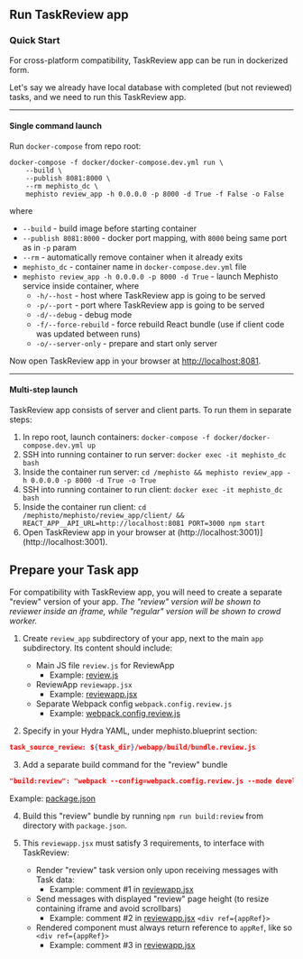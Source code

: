 <!---
  Copyright (c) Meta Platforms and its affiliates.
  This source code is licensed under the MIT license found in the
  LICENSE file in the root directory of this source tree.
-->

## Run TaskReview app


### Quick Start

For cross-platform compatibility, TaskReview app can be run in dockerized form.

Let's say we already have local database with completed (but not reviewed) tasks, and we need to run this TaskReview app.

---

#### Single command launch

Run `docker-compose` from repo root:

```shell
docker-compose -f docker/docker-compose.dev.yml run \
    --build \
    --publish 8081:8000 \
    --rm mephisto_dc \
    mephisto review_app -h 0.0.0.0 -p 8000 -d True -f False -o False
```

where
- `--build` - build image before starting container
- `--publish 8081:8000` - docker port mapping, with `8000` being same port as in `-p` param
- `--rm` - automatically remove container when it already exits
- `mephisto_dc` - container name in `docker-compose.dev.yml` file
- `mephisto review_app -h 0.0.0.0 -p 8000 -d True` - launch Mephisto service inside container, where
    - `-h/--host` - host where TaskReview app is going to be served
    - `-p/--port` - port where TaskReview app is going to be served
    - `-d/--debug` - debug mode
    - `-f/--force-rebuild` - force rebuild React bundle (use if client code was updated between runs)
    - `-o/--server-only` - prepare and start only server

Now open TaskReview app in your browser at [http://localhost:8081](http://localhost:8081).

---

#### Multi-step launch

TaskReview app consists of server and client parts. To run them in separate steps:

1. In repo root, launch containers: `docker-compose -f docker/docker-compose.dev.yml up`
2. SSH into running container to run server: `docker exec -it mephisto_dc bash`
3. Inside the container run server: `cd /mephisto && mephisto review_app -h 0.0.0.0 -p 8000 -d True -o True`
4. SSH into running container to run client: `docker exec -it mephisto_dc bash`
5. Inside the container run client: `cd /mephisto/mephisto/review_app/client/ && REACT_APP__API_URL=http://localhost:8081 PORT=3000 npm start`
6. Open TaskReview app in your browser at (http://localhost:3001)](http://localhost:3001).

## Prepare your Task app

For compatibility with TaskReview app, you will need to create a separate "review" version of your app.
_The "review" version will be shown to reviewer inside an iframe, while "regular" version will be shown to crowd worker._

1. Create `review_app` subdirectory of your app, next to the main `app` subdirectory. Its content should include:
    - Main JS file `review.js` for ReviewApp
        - Example: [review.js](examples/remote_procedure/mnist/webapp/src/review.js)
    - ReviewApp `reviewapp.jsx`
        - Example: [reviewapp.jsx](examples/remote_procedure/mnist/webapp/src/reviewapp.jsx)
    - Separate Webpack config `webpack.config.review.js`
        - Example: [webpack.config.review.js](examples/remote_procedure/mnist/webapp/webpack.config.review.js)

2. Specify in your Hydra YAML, under mephisto.blueprint section:
```json
task_source_review: ${task_dir}/webapp/build/bundle.review.js
```

3. Add a separate build command for the "review" bundle
```json
"build:review": "webpack --config=webpack.config.review.js --mode development"
```
Example: [package.json](examples/remote_procedure/mnist/webapp/package.json)

4. Build this "review" bundle by running `npm run build:review` from directory with `package.json`.

5. This `reviewapp.jsx` must satisfy 3 requirements, to interface with TaskReview:
    - Render "review" task version only upon receiving messages with Task data:
        - Example: comment #1 in [reviewapp.jsx](examples/remote_procedure/mnist/webapp/src/reviewapp.jsx)
    - Send messages with displayed "review" page height (to resize containing iframe and avoid scrollbars)
        - Example: comment #2 in [reviewapp.jsx](examples/remote_procedure/mnist/webapp/src/reviewapp.jsx)
        `<div ref={appRef}>`
    - Rendered component must always return reference to `appRef`, like so `<div ref={appRef}>`
        - Example: comment #3 in [reviewapp.jsx](examples/remote_procedure/mnist/webapp/src/reviewapp.jsx)
